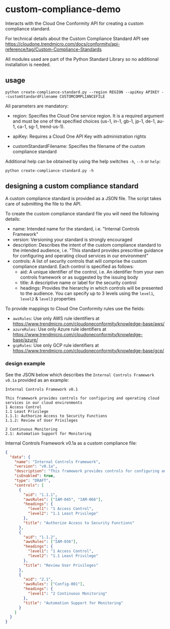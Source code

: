 # custom-compliance-demo

Interacts with the Cloud One Conformity API for creating a custom compliance standard.

For technical details about the Custom Compliance Standard API see https://cloudone.trendmicro.com/docs/conformity/api-reference/tag/Custom-Compliance-Standards

All modules used are part of the Python Standard Library so no additional installation is needed.

## usage

`python create-compliance-standard.py --region REGION --apiKey APIKEY --customStandardFilename CUSTOMCOMPLIANCEFILE`

All parameters are mandatory:

- region: Specifies the Cloud One service region. It is a required argument and must be one of the specified choices (us-1, in-1, gb-1, jp-1, de-1, au-1, ca-1, sg-1, trend-us-1).

- apiKey: Requires a Cloud One API Key with administration rights

- customStandardFilename: Specifies the filename of the custom compliance standard

Additional help can be obtained by using the help switches `-h`, `--h` or `help`:

`python create-compliance-standard.py -h`

## designing a custom compliance standard

A custom compliance standard is provided as a JSON file. The script takes care of submitting the file to the API.

To create the custom compliance standard file you will need the following details:

- name: Intended name for the standard, i.e. "Internal Controls Framework"
- version: Versioning your standard is strongly encouraged
- description: Describes the intent of the custom compliance standard to the intended audience, i.e. "This standard provides prescritive guidance for configuring and operating cloud services in our environment"
- controls: A list of security controls that will comprise the custom compliance standard. Each control is specified as follows:
  - aid: A unique identifier of the control, i.e. An identifier from your own controls framework or as suggested by the issuing body
  - title: A descriptive name or label for the security control
  - headings: Provides the hierarchy in which controls will be presented to the audience. You can specify up to 3 levels using the `level1`, `level2` & `level3` properties

To provide mappings to Cloud One Conformity rules use the fields:

- `awsRules`: Use only AWS rule identifiers at https://www.trendmicro.com/cloudoneconformity/knowledge-base/aws/
- `azureRules`: Use only Azure rule identifiers at https://www.trendmicro.com/cloudoneconformity/knowledge-base/azure/
- `gcpRules`: Use only GCP rule identifiers at https://www.trendmicro.com/cloudoneconformity/knowledge-base/gcp/

### design example

See the JSON below which describes the `Internal Controls Framework v0.1a` provided as an example:

```
Internal Controls Framework v0.1

This framework provides controls for configuring and operating cloud services in our cloud environments
1 Access Control
1.1 Least Privilege
1.1.1: Authorize Access to Security Functions
1.1.2: Review of User Privileges

2 Continuous Monitoring
2.1: Automation Support for Monitoring
```

Internal Controls Framework v0.1a as a custom compliance file:

```json
{
  "data": {
    "name": "Internal Controls Framework",
    "version": "v0.1a",
    "description": "This framework provides controls for configuring and operating cloud services in our cloud environments.",
    "isEnabled": true,
    "type": "DRAFT",
    "controls": [
      {
        "aid": "1.1.1",
        "awsRules": ["IAM-045", "IAM-066"],
        "headings": {
          "level1": "1 Access Control",
          "level2": "1.1 Least Privilege"
        },
        "title": "Authorize Access to Security Functions"
      },
      {
        "aid": "1.1.2",
        "awsRules": ["IAM-036"],
        "headings": {
          "level1": "1 Access Control",
          "level2": "1.1 Least Privilege"
        },
        "title": "Review User Privileges"
      },
      {
        "aid": "2.1",
        "awsRules": ["Config-001"],
        "headings": {
          "level1": "2 Continuous Monitoring"
        },
        "title": "Automation Support for Monitoring"
      }
    ]
  }
}
```
